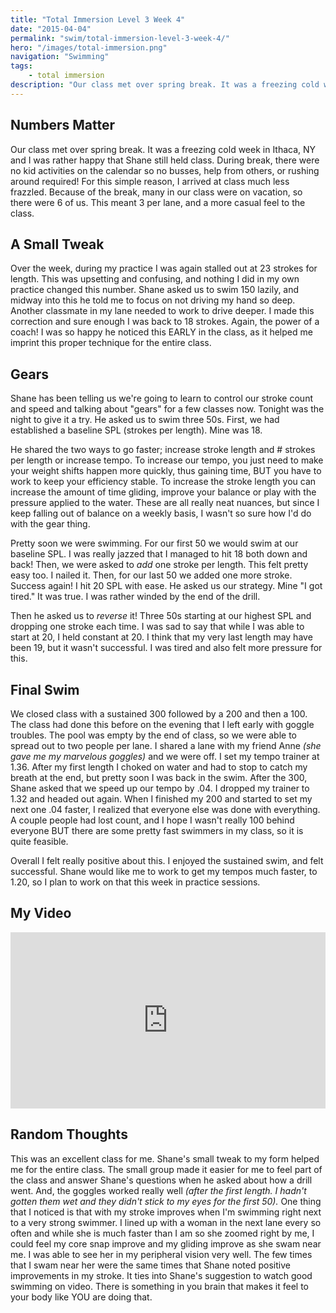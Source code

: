 ```yaml
---
title: "Total Immersion Level 3 Week 4"
date: "2015-04-04"
permalink: "swim/total-immersion-level-3-week-4/"
hero: "/images/total-immersion.png"
navigation: "Swimming"
tags:
    - total immersion
description: "Our class met over spring break. It was a freezing cold week in Ithaca, NY and I was rather happy that Shane still held class. During break, there were no kid activities on the calendar so no busses, help from others, or rushing around required!"
---
```


## Numbers Matter

Our class met over spring break. It was a freezing cold week in Ithaca, NY and I was rather happy that Shane still held class. During break, there were no kid activities on the calendar so no busses, help from others, or rushing around required! For this simple reason, I arrived at class much less frazzled. Because of the break, many in our class were on vacation, so there were 6 of us. This meant 3 per lane, and a more casual feel to the class.

## A Small Tweak

Over the week, during my practice I was again stalled out at 23 strokes for length. This was upsetting and confusing, and nothing I did in my own practice changed this number. Shane asked us to swim 150 lazily, and midway into this he told me to focus on not driving my hand so deep. Another classmate in my lane needed to work to drive deeper. I made this correction and sure enough I was back to 18 strokes. Again, the power of a coach! I was so happy he noticed this EARLY in the class, as it helped me imprint this proper technique for the entire class.

## Gears

Shane has been telling us we're going to learn to control our stroke count and speed and talking about "gears" for a few classes now. Tonight was the night to give it a try. He asked us to swim three 50s. First, we had established a baseline SPL (strokes per length). Mine was 18.

He shared the two ways to go faster; increase stroke length and # strokes per length or increase tempo. To increase our tempo, you just need to make your weight shifts happen more quickly, thus gaining time, BUT you have to work to keep your efficiency stable. To increase the stroke length you can increase the amount of time gliding, improve your balance or play with the pressure applied to the water. These are all really neat nuances, but since I keep falling out of balance on a weekly basis, I wasn't so sure how I'd do with the gear thing.

Pretty soon we were swimming. For our first 50 we would swim at our baseline SPL. I was really jazzed that I managed to hit 18 both down and back! Then, we were asked to _add_ one stroke per length. This felt pretty easy too. I nailed it. Then, for our last 50 we added one more stroke. Success again! I hit 20 SPL with ease. He asked us our strategy. Mine "I got tired." It was true. I was rather winded by the end of the drill.

Then he asked us to _reverse_ it! Three 50s starting at our highest SPL and dropping one stroke each time. I was sad to say that while I was able to start at 20, I held constant at 20. I think that my very last length may have been 19, but it wasn't successful. I was tired and also felt more pressure for this.

## Final Swim

We closed class with a sustained 300 followed by a 200 and then a 100. The class had done this before on the evening that I left early with goggle troubles. The pool was empty by the end of class, so we were able to spread out to two people per lane. I shared a lane with my friend Anne _(she gave me my marvelous goggles)_ and we were off. I set my tempo trainer at 1.36. After my first length I choked on water and had to stop to catch my breath at the end, but pretty soon I was back in the swim. After the 300, Shane asked that we speed up our tempo by .04. I dropped my trainer to 1.32 and headed out again. When I finished my 200 and started to set my next one .04 faster, I realized that everyone else was done with everything. A couple people had lost count, and I hope I wasn't really 100 behind everyone BUT there are some pretty fast swimmers in my class, so it is quite feasible.

Overall I felt really positive about this. I enjoyed the sustained swim, and felt successful. Shane would like me to work to get my tempos much faster, to 1.20, so I plan to work on that this week in practice sessions.

## My Video

<iframe src="https://player.vimeo.com/video/124105710" width="100%" height="282" frameborder="0" allowfullscreen="allowfullscreen"></iframe>

## Random Thoughts

This was an excellent class for me. Shane's small tweak to my form helped me for the entire class. The small group made it easier for me to feel part of the class and answer Shane's questions when he asked about how a drill went. And, the goggles worked really well _(after the first length. I hadn't gotten them wet and they didn't stick to my eyes for the first 50)._ One thing that I noticed is that with my stroke improves when I'm swimming right next to a very strong swimmer. I lined up with a woman in the next lane every so often and while she is much faster than I am so she zoomed right by me, I could feel my core snap improve and my gliding improve as she swam near me. I was able to see her in my peripheral vision very well. The few times that I swam near her were the same times that Shane noted positive improvements in my stroke. It ties into Shane's suggestion to watch good swimming on video. There is something in you brain that makes it feel to your body like YOU are doing that.
